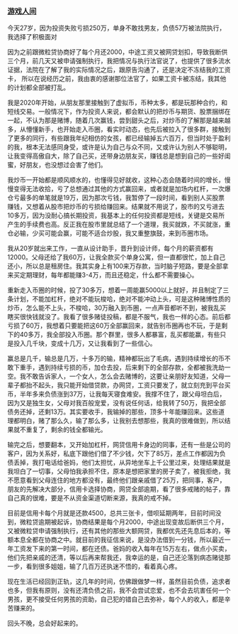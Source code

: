 ### [游戏人间](https://x.com/Cryptoeth10w/status/1789493179915686157)

今天27岁，因为投资失败亏损250万，单身不敢找男友，负债57万被法院执行，我选择了积极面对

因为之前跟微粒贷协商好了每个月还2000，中途工资又被网贷划扣，导致我断供三个月，前几天又被申请强制执行，我把情况与执行法官说了，也提供了很多流水证据，法院在了解了我的实际情况之后，跟原告沟通了，还是决定不冻结我的工资卡， 所以在说经历之前，我由衷的感谢那位法官了，如果工资卡被冻结，我其他的计划都全部被打乱。

我是2020年开始，从朋友那里接触到了虚拟币，币种太多，都是玩那种合约，和短线交易。一般情况下，作为投资人来说，都会默认的把炒币与期货、股票捆绑在一起，不认为那是赌博，随着几次赢钱，尝到甜头之后，对炒币的了解那是越来越多，从懵懂新手，也开始走入币圈，看实时动态，也先后被拉入了很多群，接触到了更多的同行，有些跟我年纪相仿的女孩，都已经输掉五六百万，但当时处于盈利的我，根本无法感同身受，或许是认为自己与众不同，又或许认为别人不够聪明，让我变得高傲自大，除了自己买，还带身边朋友买，赚钱总是想到自己的一些好闺蜜，好朋友，也没想过会害了他们。

我炒币一开始都是顺风顺水的，也懂得见好就收，这种心态会随着时间的增长，慢慢变得无法收拾，亏了总想通过其他的方式赢回来，或者就是加场内杠杆，一次爆仓亏最多的单笔就是19万，因为那次亏钱，我暂停了一段时间，看到别人买股票赚钱，又想着从股市把炒币的亏损给赚回来。结果就不用说了，股市的又亏进去10多万，因为没耐心搞长期投资，我基本上的任何投资都是短线，关键是交易所产生的手续费也高。反正我在股市里就总结了一个道理，我买就跌，不买就涨，重仓必输，少买可能会赢，可能不适合炒股，我又重整旗鼓，来到币圈市场。

我从20岁就出来工作，一直从设计助手，晋升到设计师，每个月的薪资都有12000。父母还给了我60万，让我全款买个单身公寓，但一直都很忙，加上自己还小，所以总是租房住。我其实身上有100来万存款，当时脑子短路，要是全部拿来买定期理财，每年都能赚3-4万，而且还稳定，什么都不需要操心。

重新走入币圈的时候，投了30多万，想着一周能赢5000以上就好，并且制定了三条计划，不能加杠杆，绝对不能玩梭哈，绝对不能冲动上头，可是这种赌博性质的炒币，怎么能不上头，不梭哈，30万融入到币圈，一点声音都听不到，被我乱买瞎买很快钱就没了。我看了很多赌徒投稿，都是不服气，我也一样的心态。前后都亏损了60万，我想着只要能把这60万全部赢回来，就告别币圈再也不玩，于是剩下的40多万，我全部投入币圈。那个群里，很多人都暴富，乱买都能赢，有些只是投入几千块，变成十几万，又让我看到了一些信心。

赢总是几千，输总是几万，十多万的输，精神都玩出了毛病，遇到持续增长的币不敢下重手，遇到持续亏损的币，加仓去投，后来剩下的全部存款，全都被我洗劫一空。我不敢告诉家人，一个女人，怎么会去赌博的，这要让亲朋好友知道，父母一辈子都抬不起头，我只能开始借贷款，办网贷，工资只要发了，就立刻充到平台买币，半年多来负债涨到37万，让我每天寝食难安。我撑不住了，跟父母坦白后，因为又是独生女，父母对我百般宠爱，没有说任何话，给我转了50万，我把全部债务还掉，还剩13万。其实要收手，我输掉的那些，顶多十年能赚回来。这些道理都明白，赌了那么久，输了那么多，让我别去想那些，我真的很难做到，所以结果就不重复了，剩余的钱全都输光。

输完之后，想要翻本，又开始加杠杆，网贷信用卡身边的同事，还有一些是公司的客户，因为关系好，私底下跟他们借了不少钱，欠下了85万，差点工作都因为负债丢掉，我打电话给爸妈，他们太担忧，从异地坐车上千公里过来，处理结果就是我坦白了一切事，父母怕我承担不住，原本是想把家里的房子卖了，被我拒绝，我不愿意看到父母连住的地方都没有，最终他们跟亲戚借了25万，把同事，客户，朋友的先解决大部分，信用卡选择协商，网贷全部逾期，看了很多戒赌的帖子，靠自己真的很难，要是不从资金渠道切断来源，我真的戒不掉。

目前是信用卡每个月就是还款4500，总共三张卡，借呗延期两年，目前时间没到，微粒贷逾期被起诉，协商结果是每个月2000，中途出现变故后断供三个月，又被微粒贷申请强制执行，还有其他的那些大额网贷，我都优先还先息后本的，等额本息全都在协商之中。就目前的我征信来说，是没办法借到一分钱，所以最近一年工资发下来的第一时间，都在还债。爸妈的收入每年在15万左右，做点小买卖，他们先把亲戚的还清，等以后再来帮我还，我幸运的是，自己还沦落到病态赌徒那一步，看到很多姐姐，输了几百万还执迷不悟的，看着真心疼。

现在生活已经回到正轨，这几年的时间，仿佛跟做梦一样，虽然目前负债，追求者也多，但我有原则，没有还清负债之前，我不会尝试恋爱，也不会去坑害任何一个男孩，更不接受任何男孩的资助，自己犯的错自己去弥补，每个人的收入，都是辛苦赚来的。

回头不晚，总会好起来的。
